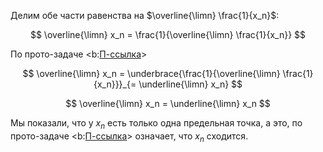 Делим обе части равенства на $\overline{\limn} \frac{1}{x_n}$:

$$ \overline{\limn} x_n = \frac{1}{\overline{\limn} \frac{1}{x_n}} $$

По прото-задаче <b:[П-ссылка](advanced/proto/sequence-lim/max-min-limit-points)>

$$ \overline{\limn} x_n = \underbrace{\frac{1}{\overline{\limn} \frac{1}{x_n}}}_{= \underline{\limn} x_n} $$

$$ \overline{\limn} x_n = \underline{\limn} x_n $$

Мы показали, что у $x_n$ есть только одна предельная точка, а это, по прото-задаче <b:[П-ссылка](advanced/proto/sequence-lim/limit-point)> означает, что $x_n$ сходится.